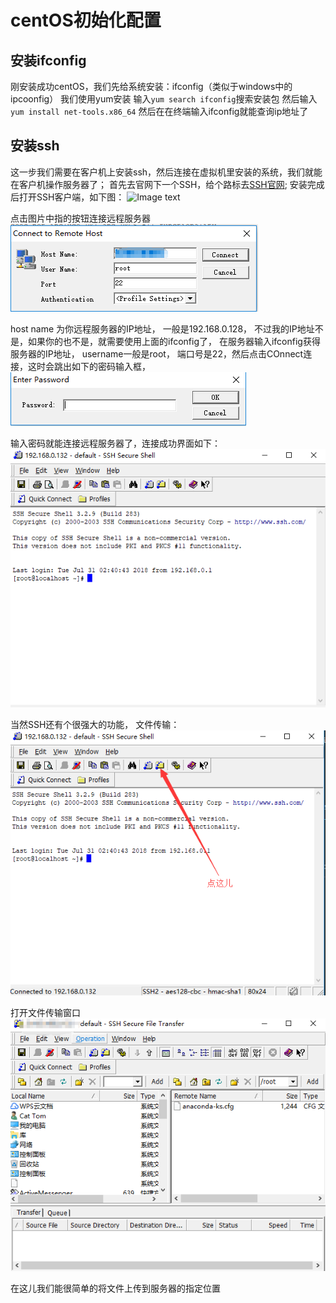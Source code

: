 # centOS初始化配置
## 安装ifconfig
刚安装成功centOS，我们先给系统安装：ifconfig（类似于windows中的ipcoonfig）
我们使用yum安装
输入`yum search ifconfig`搜索安装包
然后输入`yum install net-tools.x86_64`
然后在在终端输入ifconfig就能查询ip地址了

## 安装ssh
这一步我们需要在客户机上安装ssh，然后连接在虚拟机里安装的系统，我们就能在客户机操作服务器了；
首先去官网下一个SSH，给个路标去[SSH官网](https://www.ssh.com/ssh/download/);
安装完成后打开SSH客户端，如下图：
![Image text](images/SSH_1)

点击图片中指的按钮连接远程服务器
![Image text](images/SSH_2.png)

host name 为你远程服务器的IP地址， 一般是192.168.0.128， 不过我的IP地址不是，如果你的也不是，就需要使用上面的ifconfig了， 在服务器输入ifconfig获得服务器的IP地址， username一般是root， 端口号是22，然后点击COnnect连接，这时会跳出如下的密码输入框，
![Image text](images/SSH_3.png)

输入密码就能连接远程服务器了，连接成功界面如下：
![Image text](images/SSH_4.png)

当然SSH还有个很强大的功能， 文件传输：
![Image text](images/SSH_5.png)

打开文件传输窗口
![Image text](images/SSH_6.png) 
  
在这儿我们能很简单的将文件上传到服务器的指定位置